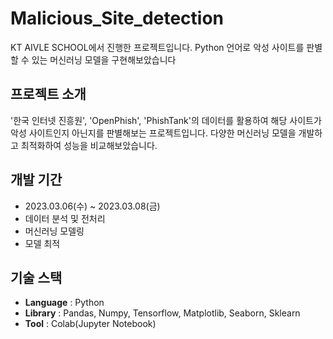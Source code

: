 # Malicious_Site_detection
KT AIVLE SCHOOL에서 진행한 프로젝트입니다. Python 언어로 악성 사이트를 판별할 수 있는 머신러닝 모델을 구현해보았습니다

## 프로젝트 소개
'한국 인터넷 진흥원', 'OpenPhish', 'PhishTank'의 데이터를 활용하여 해당 사이트가 악성 사이트인지 아닌지를 판별해보는 프로젝트입니다. 다양한 머신러닝 모델을 개발하고 최적화하여 성능을 비교해보았습니다.

## 개발 기간
- 2023.03.06(수) ~ 2023.03.08(금)
- 데이터 분석 및 전처리
- 머신러닝 모델링
- 모델 최적

## 기술 스택
- **Language** : Python
- **Library** : Pandas, Numpy, Tensorflow, Matplotlib, Seaborn, Sklearn
- **Tool** : Colab(Jupyter Notebook)
